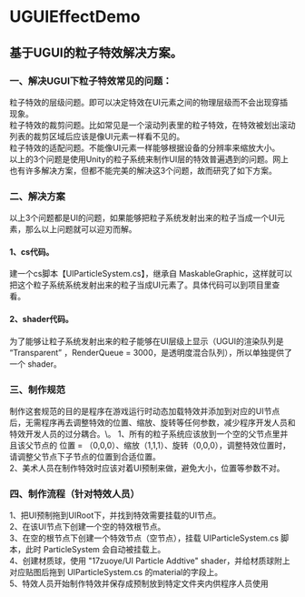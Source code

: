 # UGUIEffectDemo
## 基于UGUI的粒子特效解决方案。
### 一、解决UGUI下粒子特效常见的问题：
粒子特效的层级问题。即可以决定特效在UI元素之间的物理层级而不会出现穿插现象。\
粒子特效的裁剪问题。比如常见是一个滚动列表里的粒子特效，在特效被划出滚动列表的裁剪区域后应该是像UI元素一样看不见的。\
粒子特效的适配问题。不能像UI元素一样能够根据设备的分辨率来缩放大小。\
以上的3个问题是使用Unity的粒子系统来制作UI层的特效普遍遇到的问题。网上也有许多解决方案，但都不能完美的解决这3个问题，故而研究了如下方案。

### 二、解决方案
以上3个问题都是UI的问题，如果能够把粒子系统发射出来的粒子当成一个UI元素，那么以上问题就可以迎刃而解。
#### 1、cs代码。
建一个cs脚本【UIParticleSystem.cs】，继承自 MaskableGraphic，这样就可以把这个粒子系统系统发射出来的粒子当成UI元素了。具体代码可以到项目里查看。
#### 2、shader代码。
为了能够让粒子系统发射出来的粒子能够在UI层级上显示（UGUI的渲染队列是 “Transparent” ，RenderQueue = 3000，是透明度混合队列），所以单独提供了一个 shader。

### 三、制作规范
制作这套规范的目的是程序在游戏运行时动态加载特效并添加到对应的UI节点后，无需程序再去调整特效的位置、缩放、旋转等任何参数，减少程序开发人员和特效开发人员的过分耦合。\。
1、所有的粒子系统应该放到一个空的父节点里并且该父节点的 位置 = （0,0,0）、缩放（1,1,1）、旋转（0,0,0），调整特效位置时，请调整父节点下子节点的位置到合适位置。\
2、美术人员在制作特效时应该对着UI预制来做，避免大小，位置等参数不对。

### 四、制作流程（针对特效人员）
1、把UI预制拖到UIRoot下，并找到特效需要挂载的UI节点。\
2、在该UI节点下创建一个空的特效根节点。\
3、在空的根节点下创建一个特效节点（空节点），挂载 UIParticleSystem.cs 脚本，此时 ParticleSystem 会自动被挂载上。\
4、创建材质球，使用 "17zuoye/UI Particle Addtive" shader，并给材质球附上对应贴图后拖到 UIParticleSystem.cs 的material的字段上。\
5、特效人员开始制作特效并保存成预制放到特定文件夹内供程序人员使用
